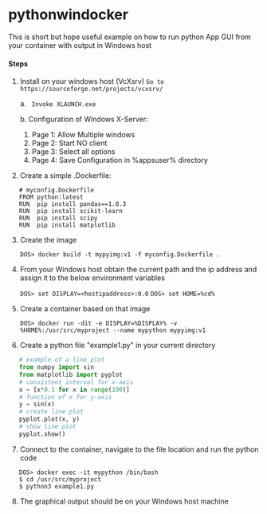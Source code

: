 # pythonwindocker
This is short but hope useful example on how to run python App GUI from your container with output in Windows host

#### Steps
1. Install on your windows host (VcXsrv)
   ```Go to https://sourceforge.net/projects/vcxsrv/```

   a. ``` Invoke XLAUNCH.exe```

   b. Configuration of Windows X-Server:
      1. Page 1: Allow Multiple windows
      2. Page 2: Start NO client
      3. Page 3: Select all options
      4. Page 4: Save Configuration in %appsuser% directory

2. Create a simple .Dockerfile:
```docker
   # myconfig.Dockerfile
   FROM python:latest
   RUN  pip install pandas==1.0.3
   RUN  pip install scikit-learn
   RUN  pip install scipy
   RUN  pip install matplotlib
```

3. Create the image
   
   `DOS> docker build -t mypyimg:v1 -f myconfig.Dockerfile . ` 

4. From your Windows host obtain the current path and the ip address and assign it to the below environment variables
   
   `DOS> set DISPLAY=<hostipaddress>:0.0`
   `DOS> set HOME=%cd%`
  
5. Create a container based on that image
   
   `DOS> docker run -dit -e DISPLAY=%DISPLAY% -v %HOME%:/usr/src/myproject --name mypython mypyimg:v1`

6. Create a python file "example1.py" in your current directory
```py
   # example of a line plot
   from numpy import sin
   from matplotlib import pyplot
   # consistent interval for x-axis
   x = [x*0.1 for x in range(100)]
   # function of x for y-axis
   y = sin(x)
   # create line plot
   pyplot.plot(x, y)
   # show line plot
   pyplot.show()
```

7. Connect to the container, navigate to the file location and run the python code

```
   DOS> docker exec -it mypython /bin/bash
   $ cd /usr/src/myproject
   $ python3 example1.py
```

8. The graphical output should be on your Windows host machine

